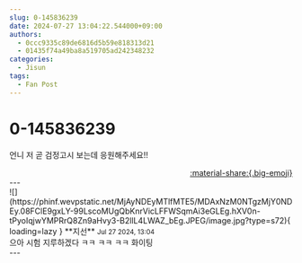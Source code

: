 ```yaml
---
slug: 0-145836239
date: 2024-07-27 13:04:22.544000+09:00
authors:
  - 0ccc9335c89de6816d5b59e818313d21
  - 01435f74a49ba8a519705ad242348232
categories:
  - Jisun
tags:
  - Fan Post
---
```


# 0-145836239

<div class="post-container" markdown="1">
<div class="content-container md-sidebar__scrollwrap" markdown="1">

언니 저 곧 검정고시 보는데 응원해주세요!!

</div>
</div>

<div style="text-align: right;" markdown="1">
<a href="https://weverse.io/fromis9/fanpost/0-145836239" style="text-align: right;">:material-share:{.big-emoji}</a>
</div>
---

<div class="comments-container md-sidebar__scrollwrap" markdown="1">
<div class="comment" markdown="1">
<div class='id-container' markdown="1">
![](https://phinf.wevpstatic.net/MjAyNDEyMTlfMTE5/MDAxNzM0NTgzMjY0NDEy.08FClE9gxLY-99LscoMUgQbKnrVicLFFWSqmAi3eGLEg.hXV0n-tPyoIqjwYMPRrQ8Zn9aHvy3-B2llL4LWAZ_bEg.JPEG/image.jpg?type=s72){ loading=lazy }
**<span class="artist">지선</span>** <small>Jul 27 2024, 13:04</small><br>
</div>
<div class='comment-body' markdown="1">
으아 시험 지루하겠다 ㅋㅋ ㅋㅋ ㅋㅋ   화이팅
</div>
</div>
</div>
---
